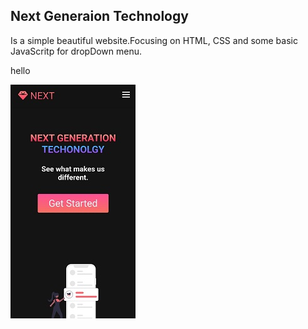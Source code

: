 ## Next Generaion Technology
Is a simple beautiful website.Focusing on HTML, CSS and some basic JavaScritp for dropDown menu.

hello


![image](image.jpg)



